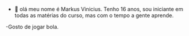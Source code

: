 - 👋 olá meu nome é Markus Vinicius.
Tenho 16 anos, sou iniciante em 
todas as matérias do curso, mas com o tempo 
a gente aprende.

-Gosto de jogar bola.





